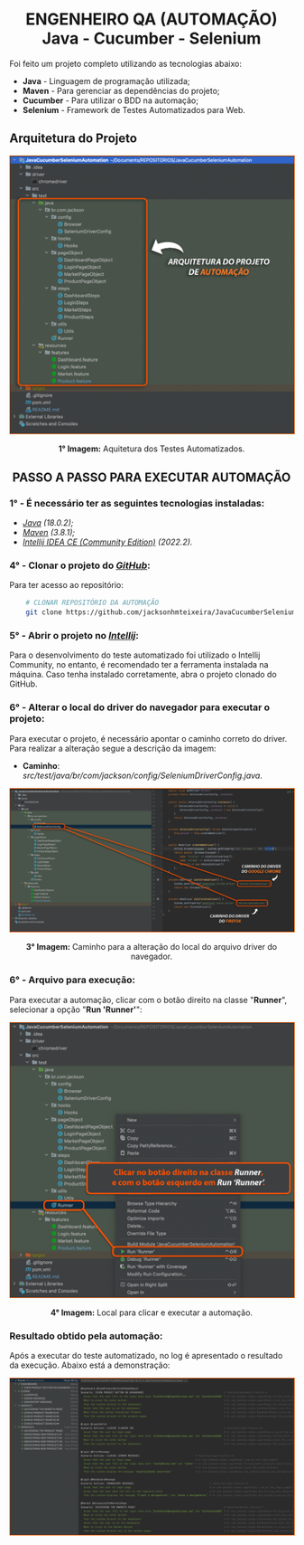 <div align="center">

# ENGENHEIRO QA (AUTOMAÇÃO) </br> Java - Cucumber - Selenium

</div>

Foi feito um projeto completo utilizando as tecnologias abaixo:

- **Java** - Linguagem de programação utilizada;
- **Maven** - Para gerenciar as dependências do projeto;
- **Cucumber** - Para utilizar o BDD na automação;
- **Selenium** - Framework de Testes Automatizados para Web.

## Arquitetura do Projeto

<div align="center">

<img src="files/arquitetura do projeto.png" style="width:600px; border: 1px solid #ff6000;">

**1° Imagem:** Aquitetura dos Testes Automatizados.

</div>

<div align="center">

## PASSO A PASSO PARA EXECUTAR AUTOMAÇÃO

</div>

### 1° - É necessário ter as seguintes tecnologias instaladas:

- *[Java](https://www.java.com/pt-BR/) (18.0.2);*
- *[Maven](https://maven.apache.org/) (3.8.1);*
- *[Intellij IDEA CE (Community Edition)](https://www.jetbrains.com/idea/download/) (2022.2).*

### 4° - Clonar o projeto do *[GitHub](https://github.com/)*:

Para ter acesso ao repositório:

```bash
    # CLONAR REPOSITÓRIO DA AUTOMAÇÃO
    git clone https://github.com/jacksonhmteixeira/JavaCucumberSeleniumAutomation.git
```
### 5° - Abrir o projeto no *[Intellij](https://www.jetbrains.com/pt-br/pycharm/download/#section=windows)*:

Para o desenvolvimento do teste automatizado foi utilizado o Intellij Community, no entanto, é recomendado ter a ferramenta instalada na máquina. Caso tenha instalado corretamente, abra o projeto clonado do GitHub.

### 6° - Alterar o local do driver do navegador para executar o projeto:

Para executar o projeto, é necessário apontar o caminho correto do driver. Para realizar a alteração segue a descrição da imagem:

- **Caminho**: *src/test/java/br/com/jackson/config/SeleniumDriverConfig.java*.

<div align="center">

<img src="files/caminho do driver.png" style="width:800px; border: 1px solid #ff6000;">

**3° Imagem:** Caminho para a alteração do local do arquivo driver do navegador.

</div>

### 6° - Arquivo para execução:

Para executar a automação, clicar com o botão direito na classe "**Runner**", selecionar a opção "**Run 'Runner'**":

<div align="center">

<img src="files/como executar os testes.png" style="width:600px; border: 1px solid #ff6000;">

**4° Imagem:** Local para clicar e executar a automação.

</div>

### Resultado obtido pela automação:

Após a executar do teste automatizado, no log é apresentado o resultado da execução.
Abaixo está a demonstração:

<div align="center">

<img src="files/relatorio da execucao.png" style="width:600px; border: 1px solid #ff6000;">

</div>
